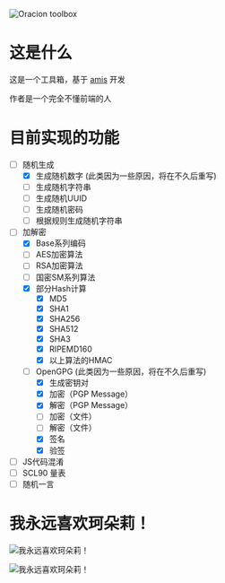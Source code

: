 ![Oracion toolbox](https://gitee.com/aiskikan/oracion-toolbox/raw/main/static/image/title.png)


# 这是什么
这是一个工具箱，基于 [amis](https://aisuda.bce.baidu.com/amis/) 开发

作者是一个完全不懂前端的人
# 目前实现的功能
- [ ] 随机生成
    - [x] 生成随机数字 (此类因为一些原因，将在不久后重写)
    - [ ] 生成随机字符串
    - [ ] 生成随机UUID
    - [ ] 生成随机密码
    - [ ] 根据规则生成随机字符串
- [ ] 加解密
    - [x] Base系列编码
    - [ ] AES加密算法
    - [ ] RSA加密算法
    - [ ] 国密SM系列算法
    - [x] 部分Hash计算
        - [x] MD5
        - [x] SHA1
        - [x] SHA256
        - [x] SHA512
        - [x] SHA3
        - [x] RIPEMD160
        - [x] 以上算法的HMAC
    - [ ] OpenGPG (此类因为一些原因，将在不久后重写)
        - [x] 生成密钥对
        - [x] 加密（PGP Message）
        - [x] 解密（PGP Message）
        - [ ] 加密（文件）
        - [ ] 解密（文件）
        - [x] 签名
        - [x] 验签
- [ ] JS代码混淆
- [ ] SCL90 量表
- [ ] 随机一言
# 我永远喜欢珂朵莉！

![我永远喜欢珂朵莉！](https://gitee.com/aiskikan/oracion-toolbox/raw/main/static/image/title2.png)

![我永远喜欢珂朵莉！](https://gitee.com/aiskikan/oracion-toolbox/raw/main/static/image/2.png)
